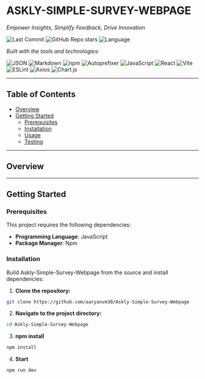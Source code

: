 # ASKLY-SIMPLE-SURVEY-WEBPAGE

*Empower Insights, Simplify Feedback, Drive Innovation*

![Last Commit](https://img.shields.io/github/last-commit/aaryannn30/Askly-Simple-Survey-Webpage)
![GitHub Repo stars](https://img.shields.io/github/stars/aaryannn30/Askly-Simple-Survey-Webpage?style=social)
![Language](https://img.shields.io/github/languages/top/aaryannn30/Askly-Simple-Survey-Webpage)

_Built with the tools and technologies:_

![JSON](https://img.shields.io/badge/JSON-000?style=flat&logo=json)
![Markdown](https://img.shields.io/badge/Markdown-000?style=flat&logo=markdown)
![npm](https://img.shields.io/badge/npm-000?style=flat&logo=npm)
![Autoprefixer](https://img.shields.io/badge/Autoprefixer-000?style=flat&logo=autoprefixer)
![JavaScript](https://img.shields.io/badge/JavaScript-000?style=flat&logo=javascript)
![React](https://img.shields.io/badge/React-000?style=flat&logo=react)
![Vite](https://img.shields.io/badge/Vite-000?style=flat&logo=vite)
![ESLint](https://img.shields.io/badge/ESLint-000?style=flat&logo=eslint)
![Axios](https://img.shields.io/badge/Axios-000?style=flat&logo=axios)
![Chart.js](https://img.shields.io/badge/Chart.js-000?style=flat&logo=chartdotjs)

---

## Table of Contents

- [Overview](#overview)
- [Getting Started](#getting-started)
  - [Prerequisites](#prerequisites)
  - [Installation](#installation)
  - [Usage](#usage)
  - [Testing](#testing)

---

## Overview

---

## Getting Started

### Prerequisites

This project requires the following dependencies:

- **Programming Language**: JavaScript
- **Package Manager**: Npm

### Installation

Build Askly-Simple-Survey-Webpage from the source and install dependencies:

1. **Clone the repository:**

```bash
git clone https://github.com/aaryanvm30/Askly-Simple-Survey-Webpage
```

2. **Navigate to the project directory:**

```bash
cd Askly-Simple-Survey-Webpage
```

3. **npm install**
```bash
npm install
```

4. **Start**
```bash
npm run dev
```

